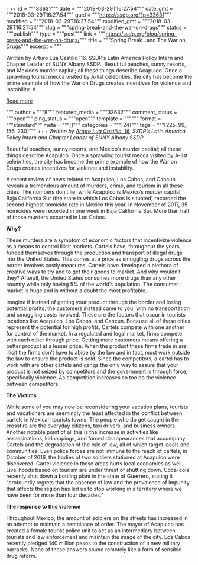+++
id = """33631"""
date = """2018-03-29T16:27:54"""
date_gmt = """2018-03-29T16:27:54"""
guid = """https://ssdp.org/?p=33631"""
modified = """2018-03-29T16:27:54"""
modified_gmt = """2018-03-29T16:27:54"""
slug = """spring-break-and-the-war-on-drugs"""
status = """publish"""
type = """post"""
link = """https://ssdp.org/blog/spring-break-and-the-war-on-drugs/"""
title = """Spring Break&#8230;and The War on Drugs"""
excerpt = """<p>Written by Arturo Lua Castillo &#8217;16, SSDP&#8217;s Latin America Policy Intern and Chapter Leader of SUNY Albany SSDP.  Beautiful beaches, sunny resorts, and Mexico’s murder capital; all these things describe Acapulco. Once a sprawling tourist mecca visited by A-list celebrities, the city has become the prime example of how the War on Drugs creates incentives for violence and instability. A</p>
<div class="h10"></div>
<p><a class="more-link2 flat" href="https://ssdp.org/blog/spring-break-and-the-war-on-drugs/">Read more</a></p>
"""
author = """8"""
featured_media = """33632"""
comment_status = """open"""
ping_status = """open"""
template = """"""
format = """standard"""
meta = """[]"""
categories = """[24]"""
tags = """[225, 99, 156, 230]"""
+++
<em>Written by <a href="https://ssdp.org/bio/arturo-lua-castillo/">Arturo Lua Castillo &#8217;16</a>, SSDP&#8217;s Latin America Policy Intern and Chapter Leader of SUNY Albany SSDP. </em>

Beautiful beaches, sunny resorts, and Mexico’s murder capital; all these things describe Acapulco. Once a sprawling tourist mecca visited by A-list celebrities, the city has become the prime example of how the War on Drugs creates incentives for violence and instability.

A recent review of news related to Acapulco, Los Cabos, and Cancun reveals a tremendous amount of murders, crime, and tourism in all these cities. The numbers don’t lie; while Acapulco is Mexico’s murder capital, Baja California Sur (the state in which Los Cabos is situated) recorded the second highest homicide rate in Mexico this year. In November of 2017, 35 homicides were recorded in one week in Baja California Sur. More than half of those murders occurred in Los Cabos.

<strong>Why?</strong>

These murders are a symptom of economic factors that incentivize violence as a means to control illicit markets. Cartels have, throughout the years, funded themselves through the production and transport of illegal drugs into the United States. This comes at a price as smuggling drugs across the border involves costly measures. Cartels have developed a plethora of creative ways to try and to get their goods to market. And why wouldn’t they? Afterall, the United States consumes more drugs than any other country while only having 5% of the world&#8217;s population. The consumer market is huge and is without a doubt the most profitable.

Imagine if instead of getting your product through the border and losing potential profits, the customers instead came to you, with no transportation and smuggling costs involved. These are the factors that occur in tourists locations like Acapulco, Los Cabos, and Cancun. Because all of these cities represent the potential for high profits, Cartels compete with one another for control of the market. In a regulated and legal market, firms compete with each other through price. Getting more customers means offering a better product at a lesser price. When the product these firms trade in are illicit the firms don’t have to abide by the law and in fact, must work outside the law to ensure the product is sold. Since the competitors, a cartel has to work with are other cartels and gangs the only way to assure that your product is not seized by competitors and the government is through force, specifically violence. As competition increases so too do the violence between competitors.

<strong>The Victims</strong>

While some of you may now be reconsidering your vacation plans, tourists and vacationers are seemingly the least affected in the conflict between cartels in Mexican tourists towns. The people who do get caught in the crossfire are the everyday citizens, taxi drivers, and business owners. Another notable point of all this is the increase in activities like assassinations, kidnappings, and forced disappearances that accompany Cartels and the degradation of the rule of law, all of which target locals and communities. Even police forces are not immune to the reach of cartels; in October of 2016, the bodies of two soldiers stationed at Acapulco were discovered.
Cartel violence in these areas hurts local economies as well. Livelihoods based on tourism are under threat of shutting down. Coca-cola recently shut down a bottling plant in the state of Guerrero, stating it “profoundly regrets that the absence of law and the prevalence of impunity that affects the region has led us to stop working in a territory where we have been for more than four decades.”

<strong>The response to this violence</strong>

Throughout Mexico, the amount of soldiers on the streets has increased in an attempt to maintain a semblance of order. The mayor of Acapulco has created a female tourist police unit to act as an intermediary between tourists and law enforcement and maintain the image of the city. Los Cabos recently pledged 140 million pesos to the construction of a new military barracks. None of these answers sound remotely like a form of sensible drug reform.
